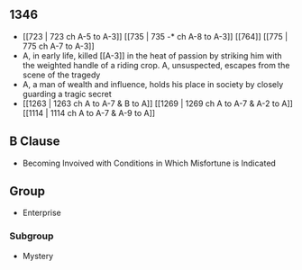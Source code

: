 ## 1346
- [[723 | 723 ch A-5 to A-3]] [[735 | 735 -* ch A-8 to A-3]] [[764]] [[775 | 775 ch A-7 to A-3]] 
- A, in early life, killed [[A-3]] in the heat of passion by striking him with the weighted handle of a riding crop. A, unsuspected, escapes from the scene of the tragedy
- A, a man of wealth and influence, holds his place in society by closely guarding a tragic secret
- [[1263 | 1263 ch A to A-7 &amp; B to A]] [[1269 | 1269 ch A to A-7 &amp; A-2 to A]] [[1114 | 1114 ch A to A-7 &amp; A-9 to A]] 

## B Clause
- Becoming Invoived with Conditions in Which Misfortune is Indicated

## Group
- Enterprise

### Subgroup
- Mystery

